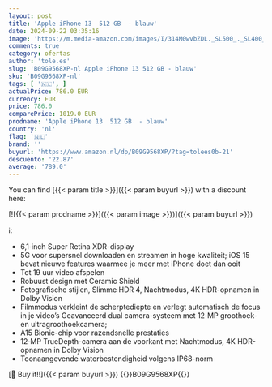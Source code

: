 ```yaml
---
layout: post
title: 'Apple iPhone 13  512 GB  - blauw'
date: 2024-09-22 03:35:16
image: 'https://m.media-amazon.com/images/I/314M0wvbZDL._SL500_._SL400_.jpg'
comments: true
category: ofertas
author: 'tole.es'
slug: 'B09G9568XP-nl Apple iPhone 13 512 GB - blauw'
sku: 'B09G9568XP-nl'
tags: [ '🇳🇱', ]
actualPrice: 786.0 EUR
currency: EUR
price: 786.0
comparePrice: 1019.0 EUR
prodname: 'Apple iPhone 13  512 GB  - blauw'
country: 'nl'
flag: '🇳🇱'
brand: ''
buyurl: 'https://www.amazon.nl/dp/B09G9568XP/?tag=tolees0b-21'
descuento: '22.87'
average: '789.0'
---
```


You can find [{{< param title >}}]({{< param buyurl >}}) with a discount here:

[![{{< param prodname >}}]({{< param image >}})]({{< param buyurl >}})

ℹ️:

- 6,1‑inch Super Retina XDR-display
- 5G voor supersnel downloaden en streamen in hoge kwaliteit; iOS 15 bevat nieuwe features waarmee je meer met iPhone doet dan ooit
- Tot 19 uur video afspelen
- Robuust design met Ceramic Shield
- Fotografische stijlen, Slimme HDR 4, Nachtmodus, 4K HDR-opnamen in Dolby Vision
- Filmmodus verkleint de scherptediepte en verlegt automatisch de focus in je video’s Geavanceerd dual camera-systeem met 12‑MP groothoek- en ultragroothoek­­camera;
- A15 Bionic-chip voor razendsnelle prestaties
- 12‑MP TrueDepth-camera aan de voorkant met Nachtmodus, 4K HDR-opnamen in Dolby Vision
- Toonaangevende waterbestendigheid volgens IP68-norm

[🛒 Buy it!!]({{< param buyurl >}})
{{<world>}}B09G9568XP{{</world>}}
